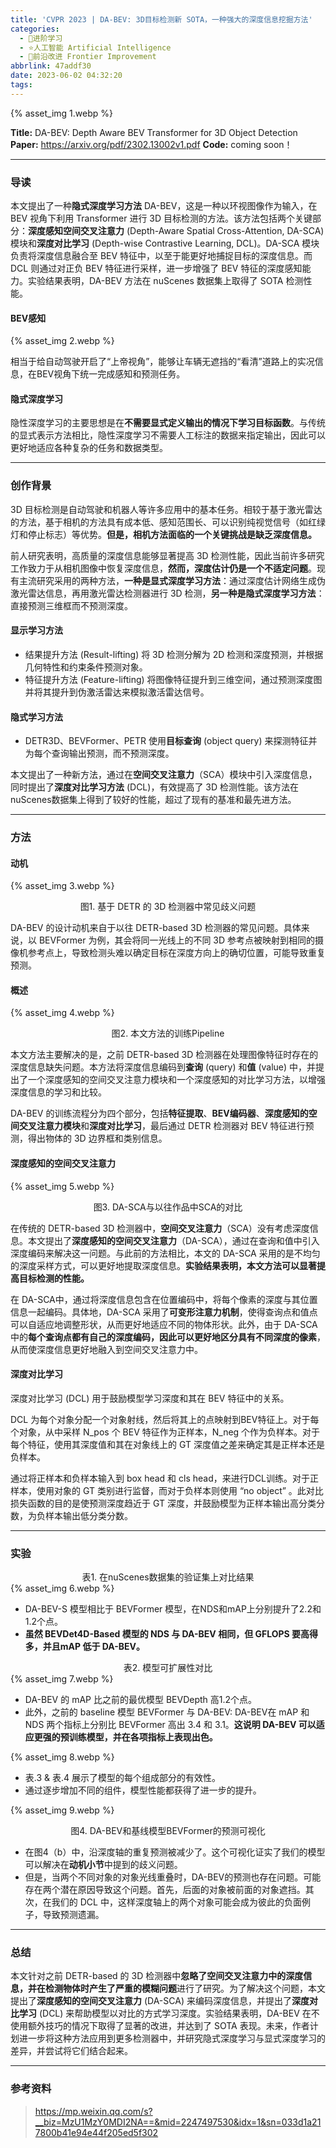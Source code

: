 ```yaml
---
title: 'CVPR 2023 | DA-BEV: 3D目标检测新 SOTA，一种强大的深度信息挖掘方法'
categories:
  - 🌙进阶学习
  - ⭐人工智能 Artificial Intelligence
  - 💫前沿改进 Frontier Improvement
abbrlink: 47addf30
date: 2023-06-02 04:32:20
tags:
---
```


{% asset_img 1.webp %}

**Title:** DA-BEV: Depth Aware BEV Transformer for 3D Object Detection
**Paper:** https://arxiv.org/pdf/2302.13002v1.pdf
**Code:** coming soon！

<!--more-->

***

### 导读

本文提出了一种**隐式深度学习方法** DA-BEV，这是一种以环视图像作为输入，在 BEV 视角下利用 Transformer 进行 3D 目标检测的方法。该方法包括两个关键部分：**深度感知空间交叉注意力** (Depth-Aware Spatial Cross-Attention, DA-SCA)模块和**深度对比学习** (Depth-wise Contrastive Learning, DCL)。DA-SCA 模块负责将深度信息融合至 BEV 特征中，以至于能更好地捕捉目标的深度信息。而 DCL 则通过对正负 BEV 特征进行采样，进一步增强了 BEV 特征的深度感知能力。实验结果表明，DA-BEV 方法在 nuScenes 数据集上取得了 SOTA 检测性能。

#### BEV感知

{% asset_img 2.webp %}

相当于给自动驾驶开启了“上帝视角”，能够让车辆无遮挡的“看清”道路上的实况信息，在BEV视角下统一完成感知和预测任务。

#### 隐式深度学习

隐性深度学习的主要思想是在**不需要显式定义输出的情况下学习目标函数**。与传统的显式表示方法相比，隐性深度学习不需要人工标注的数据来指定输出，因此可以更好地适应各种复杂的任务和数据类型。

***

### 创作背景

3D 目标检测是自动驾驶和机器人等许多应用中的基本任务。相较于基于激光雷达的方法，基于相机的方法具有成本低、感知范围长、可以识别纯视觉信号（如红绿灯和停止标志）等优势。**但是，相机方法面临的一个关键挑战是缺乏深度信息。**

前人研究表明，高质量的深度信息能够显著提高 3D 检测性能，因此当前许多研究工作致力于从相机图像中恢复深度信息，**然而，深度估计仍是一个不适定问题**。现有主流研究采用的两种方法，**一种是显式深度学习方法**：通过深度估计网络生成伪激光雷达信息，再用激光雷达检测器进行 3D 检测，**另一种是隐式深度学习方法**：直接预测三维框而不预测深度。

#### 显示学习方法

- 结果提升方法 (Result-lifting)
    将 3D 检测分解为 2D 检测和深度预测，并根据几何特性和约束条件预测对象。
- 特征提升方法 (Feature-lifting)
    将图像特征提升到三维空间，通过预测深度图并将其提升到伪激活雷达来模拟激活雷达信号。

#### 隐式学习方法

- DETR3D、BEVFormer、PETR
    使用**目标查询** (object query) 来探测特征并为每个查询输出预测，而不预测深度。

本文提出了一种新方法，通过在**空间交叉注意力**（SCA）模块中引入深度信息，同时提出了**深度对比学习方法** (DCL)，有效提高了 3D 检测性能。该方法在nuScenes数据集上得到了较好的性能，超过了现有的基准和最先进方法。

***

### 方法

#### 动机

{% asset_img 3.webp %}
<div align='center'>图1. 基于 DETR 的 3D 检测器中常见歧义问题</div>

DA-BEV 的设计动机来自于以往 DETR-based 3D 检测器的常见问题。具体来说，以 BEVFormer 为例，其会将同一光线上的不同 3D 参考点被映射到相同的摄像机参考点上，导致检测头难以确定目标在深度方向上的确切位置，可能导致重复预测。

#### 概述

{% asset_img 4.webp %}
<div align='center'>图2. 本文方法的训练Pipeline</div>

本文方法主要解决的是，之前 DETR-based 3D 检测器在处理图像特征时存在的深度信息缺失问题。本方法将深度信息编码到**查询** (query) 和**值** (value) 中，并提出了一个深度感知的空间交叉注意力模块和一个深度感知的对比学习方法，以增强深度信息的学习和比较。

DA-BEV 的训练流程分为四个部分，包括**特征提取**、**BEV编码器**、**深度感知的空间交叉注意力模块**和**深度对比学习**，最后通过 DETR 检测器对 BEV 特征进行预测，得出物体的 3D 边界框和类别信息。

#### 深度感知的空间交叉注意力

{% asset_img 5.webp %}
<div align='center'>图3. DA-SCA与以往作品中SCA的对比</div>

在传统的 DETR-based 3D 检测器中，**空间交叉注意力**（SCA）没有考虑深度信息。本文提出了**深度感知的空间交叉注意力**（DA-SCA），通过在查询和值中引入深度编码来解决这一问题。与此前的方法相比，本文的 DA-SCA 采用的是不均匀的深度采样方式，可以更好地提取深度信息。**实验结果表明，本文方法可以显著提高目标检测的性能。**

在 DA-SCA中，通过将深度信息包含在位置编码中，将每个像素的深度与其位置信息一起编码。具体地，DA-SCA 采用了**可变形注意力机制**，使得查询点和值点可以自适应地调整形状，从而更好地适应不同的物体形状。此外，由于 DA-SCA 中的**每个查询点都有自己的深度编码，因此可以更好地区分具有不同深度的像素**，从而使深度信息更好地融入到空间交叉注意力中。

#### 深度对比学习

深度对比学习 (DCL) 用于鼓励模型学习深度和其在 BEV 特征中的关系。

DCL 为每个对象分配一个对象射线，然后将其上的点映射到BEV特征上。对于每个对象，从中采样 N_pos 个 BEV 特征作为正样本，N_neg 个作为负样本。对于每个特征，使用其深度值和其在对象线上的 GT 深度值之差来确定其是正样本还是负样本。

通过将正样本和负样本输入到 box head 和 cls head，来进行DCL训练。对于正样本，使用对象的 GT 类别进行监督，而对于负样本则使用 “no object” 。此对比损失函数的目的是使预测深度趋近于 GT 深度，并鼓励模型为正样本输出高分类分数，为负样本输出低分类分数。

***

### 实验

<div align='center'>表1. 在nuScenes数据集的验证集上对比结果</div>
{% asset_img 6.webp %}

- DA-BEV-S 模型相比于 BEVFormer 模型，在NDS和mAP上分别提升了2.2和1.2个点。
- **虽然 BEVDet4D-Based 模型的 NDS 与 DA-BEV 相同，但 GFLOPS 要高得多，并且mAP 低于 DA-BEV。**

<div align='center'>表2. 模型可扩展性对比</div>
{% asset_img 7.webp %}

- DA-BEV 的 mAP 比之前的最优模型 BEVDepth 高1.2个点。
- 此外，之前的 baseline 模型 BEVFormer 与 DA-BEV: DA-BEV在 mAP 和 NDS 两个指标上分别比 BEVFormer 高出 3.4 和 3.1。**这说明 DA-BEV 可以适应更强的预训练模型，并在各项指标上表现出色。**

{% asset_img 8.webp %}

- 表.3 & 表.4 展示了模型的每个组成部分的有效性。
- 通过逐步增加不同的组件，模型性能都获得了进一步的提升。

{% asset_img 9.webp %}
<div align='center'>图4. DA-BEV和基线模型BEVFormer的预测可视化</div>

- 在图4（b）中，沿深度轴的重复预测被减少了。这个可视化证实了我们的模型可以解决在**动机小节**中提到的歧义问题。
- 但是，当两个不同对象的对象光线重叠时，DA-BEV的预测也存在问题。可能存在两个潜在原因导致这个问题。首先，后面的对象被前面的对象遮挡。其次，在我们的 DCL 中，这样深度轴上的两个对象可能会成为彼此的负面例子，导致预测遗漏。

***

### 总结

本文针对之前 DETR-based 的 3D 检测器中**忽略了空间交叉注意力中的深度信息，并在检测物体时产生了严重的模糊问题**进行了研究。为了解决这个问题，本文提出了**深度感知的空间交叉注意力** (DA-SCA) 来编码深度信息，并提出了**深度对比学习** (DCL) 来帮助模型以对比的方式学习深度。实验结果表明，DA-BEV 在不使用额外技巧的情况下取得了显著的改进，并达到了 SOTA 表现。未来，作者计划进一步将这种方法应用到更多检测器中，并研究隐式深度学习与显式深度学习的差异，并尝试将它们结合起来。

***

### 参考资料

> <https://mp.weixin.qq.com/s?__biz=MzU1MzY0MDI2NA==&mid=2247497530&idx=1&sn=033d1a217800b41e94e44f205ed5f302>
